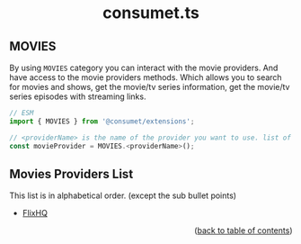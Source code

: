 <h1 align="center">consumet.ts</h1>

<h2>MOVIES</h2>

By using `MOVIES` category you can interact with the movie providers. And have access to the movie providers methods. Which allows you to search for movies and shows, get the movie/tv series information, get the movie/tv series episodes with streaming links.

```ts
// ESM
import { MOVIES } from '@consumet/extensions';

// <providerName> is the name of the provider you want to use. list of the proivders is below.
const movieProvider = MOVIES.<providerName>();
```

## Movies Providers List
This list is in alphabetical order. (except the sub bullet points)

- [FlixHQ](../providers/flixhq.md)

<p align="end">(<a href="https://github.com/consumet/extensions/blob/master/docs">back to table of contents</a>)</p>